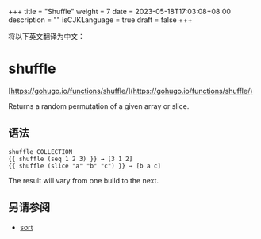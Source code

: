 +++
title = "Shuffle"
weight = 7
date = 2023-05-18T17:03:08+08:00
description = ""
isCJKLanguage = true
draft = false
+++

将以下英文翻译为中文：
# shuffle

[https://gohugo.io/functions/shuffle/](https://gohugo.io/functions/shuffle/)

Returns a random permutation of a given array or slice.

## 语法

```
shuffle COLLECTION
{{ shuffle (seq 1 2 3) }} → [3 1 2] 
{{ shuffle (slice "a" "b" "c") }} → [b a c] 
```

The result will vary from one build to the next.

## 另请参阅

- [sort](https://gohugo.io/functions/sort/)
